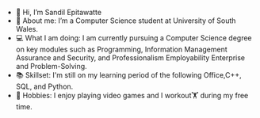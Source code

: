 - 👋 Hi, I’m Sandil Epitawatte
- 👀 About me: I’m a Computer Science student at University of South Wales.
- 💻 What I am doing: I am currently pursuing a Computer Science degree on key modules such as Programming, Information Management Assurance and Security, and Professionalism Employability Enterprise and Problem-Solving.
- 📚 Skillset: I'm still on my learning period of the following Office,C++, SQL, and Python. 
- 🏅 Hobbies: I enjoy playing video games and I workout🏋️ during my free time.

<!---
sandil02/sandil02 is a ✨ special ✨ repository because its `README.md` (this file) appears on your GitHub profile.
You can click the Preview link to take a look at your changes.
--->
